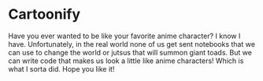 # Cartoonify
Have you ever wanted to be like your favorite anime character? I know I have. Unfortunately, in the real world none of us get sent notebooks that we can use to change the world or jutsus that will summon giant toads. But we can write code that makes us look a little like anime characters! Which is what I sorta did. Hope you like it!
